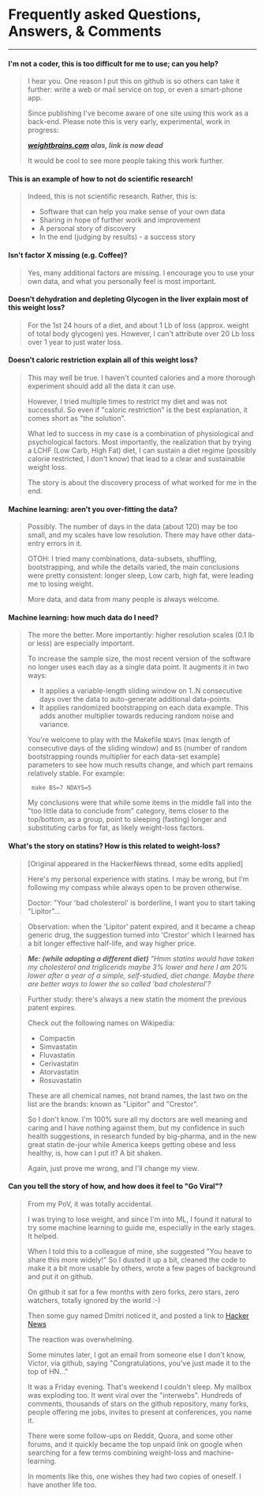 # Frequently asked Questions, Answers, & Comments

------------------

#### I'm not a coder, this is too difficult for me to use; can you help?

> I hear you. One reason I put this on github is so others can take it further: write a web or mail service on top, or even a smart-phone app.
>
> Since publishing I've become aware of one site using this work as a back-end. Please note this is very early, experimental, work in progress:
>
>    ***[weightbrains.com](http://weightbrains.com) alas, link is now dead***
>
> It would be cool to see more people taking this work further.
>


#### This is an example of how to not do scientific research!

> Indeed, this is not scientific research.   Rather, this is:
>
>   - Software that can help you make sense of your own data
>   - Sharing in hope of further work and improvement
>   - A personal story of discovery
>   - In the end (judging by results) - a success story
>


#### Isn't factor X missing (e.g. Coffee)?

> Yes, many additional factors are missing.  I encourage you to use your own data, and what you personally feel is most important.


#### Doesn't dehydration and depleting Glycogen in the liver explain most of this weight loss?

> For the 1st 24 hours of a diet, and about 1 Lb of loss (approx. weight of total body glycogen) yes.  However, I can't attribute over 20 Lb loss over 1 year to just water loss.

#### Doesn't caloric restriction explain all of this weight loss?

> This may well be true.  I haven't counted calories and a more thorough experiment should add all the data it can use.
>
> However, I tried multiple times to restrict my diet and was not successful.  So even if "caloric restriction" is the best explanation, it comes short as "the solution".
>
> What led to success in my case is a combination of physiological and psychological factors. Most importantly, the realization that by trying a LCHF (Low Carb, High Fat) diet, I can sustain a diet regime (possibly calorie restricted, I don't know) that lead to a clear and sustainable weight loss.
>
> The story is about the discovery process of what worked for me in the end.

#### Machine learning: aren't you over-fitting the data?

> Possibly. The number of days in the data (about 120) may be too small, and my scales have low resolution. There may have other data-entry errors in it.
>
> OTOH: I tried many combinations, data-subsets, shuffling, bootstrapping, and while the details varied, the main conclusions were pretty consistent: longer sleep, Low carb, high fat, were leading me to losing weight.
>
> More data, and data from many people is always welcome.
>

#### Machine learning: how much data do I need?

> The more the better. More importantly: higher resolution scales (0.1 lb or less) are especially important.
>
> To increase the sample size, the most recent version of the software no longer uses each day as a single data point. It augments it in two ways:
>   - It applies a variable-length sliding window on 1..N consecutive days over the data to auto-generate additional data-points.
>   - It applies randomized bootstrapping on each data example. This adds another multiplier towards reducing random noise and variance.
>
> You're welcome to play with the Makefile `NDAYS` (max length of consecutive days of the sliding window) and `BS` (number of random bootstrapping rounds multiplier for each data-set example) parameters to see how much results change, and which part remains relatively stable.
> For example:
>
>      make BS=7 NDAYS=5
>
> My conclusions were that while some items in the middle fall into the "too little data to conclude from" category, items closer to the top/bottom, as a group, point to sleeping (fasting) longer and substituting carbs for fat, as likely weight-loss factors.

#### What's the story on statins? How is this related to weight-loss?

> [Original appeared in the HackerNews thread, some edits applied]
>
> Here's my personal experience with statins. I may be wrong, but I'm following my compass while always open to be proven otherwise.
>
> Doctor: "Your 'bad cholesterol' is borderline, I want you to start taking "Lipitor"...

> Observation: when the 'Lipitor' patent expired, and it became a cheap generic drug, the suggestion turned into 'Crestor' which I learned has a bit longer effective half-life, and way higher price.

> ***Me: (while adopting a different diet)***
> *"Hmm statins would have taken my cholesterol and triglicerids  _maybe_ 3% lower and here I am 20% lower after a year of a simple, self-studied, diet change. Maybe there are better ways to lower the so called 'bad cholesterol'?*

> Further study: there's always a new statin the moment the previous patent expires.
>
> Check out the following names on Wikipedia:
>
>    - Compactin
>    - Simvastatin
>    - Fluvastatin
>    - Cerivastatin
>    - Atorvastatin
>    - Rosuvastatin
>
> These are all chemical names, not brand names, the last two on the list are the brands: known as "Lipitor" and "Crestor".
>
> So I don't know. I'm 100% sure all my doctors are well meaning and caring and I have nothing against them, but my confidence in such health suggestions, in research funded by big-pharma, and in the new great statin de-jour while America keeps getting obese and less healthy, is, how can I put it? A bit shaken.
>
> Again, just prove me wrong, and I'll change my view.


#### Can you tell the story of how, and how does it feel to "Go Viral"?

>
> From my PoV, it was totally accidental.
>
> I was trying to lose weight, and since I'm into ML, I found it natural to try some machine learning to guide me, especially in the early stages. It helped.
>
> When I told this to a colleague of mine, she suggested "You heave to share this more widely!" So I dusted it up a bit, cleaned the code to make it a bit more usable by others, wrote a few pages of background and put it on github.
>
> On github it sat for a few months with zero forks, zero stars, zero watchers, totally ignored by the world :-)
>
> Then some guy named Dmitri noticed it, and posted a link to [Hacker News](http://ycombinator.com/news)
>
> The reaction was overwhelming.
>
> Some minutes later, I got an email from someone else I don't know, Victor, via github, saying "Congratulations, you've just made it to the top of HN..."
>
> It was a Friday evening. That's weekend I couldn't sleep. My mailbox was exploding too. It went viral over the "interwebs". Hundreds of comments, thousands of stars on the github repository, many forks, people offering me jobs, invites to present at conferences, you name it.
>
>  There were some follow-ups on Reddit, Quora, and some other forums, and it quickly became the top unpaid link on google when searching for a few terms combining weight-loss and machine-learning.
>
> In moments like this, one wishes they had two copies of oneself. I have another life too.
>
